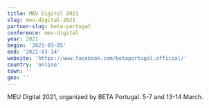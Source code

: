 ```yaml
---
title: MEU Digital 2021
slug: meu-digital-2021
partner-slug: beta-portugal
conference: meu-digital
year: 2021
begin: '2021-03-05'
end: '2021-03-14'
website: 'https://www.facebook.com/betaportugal.official/'
country: 'online'
town: ''
geo: ''
---
```

MEU Digital 2021, organized by BETA Portugal.
5-7 and 13-14 March.
